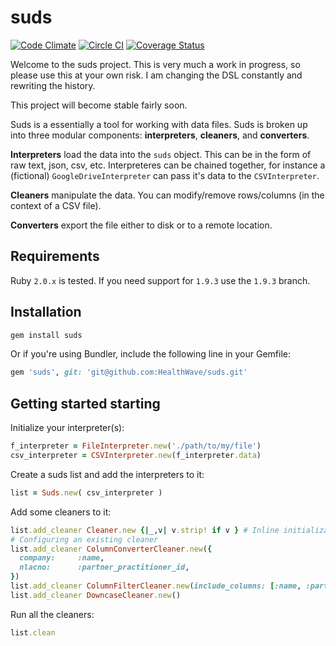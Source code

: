 # suds

[![Code Climate](https://codeclimate.com/github/HealthWave/suds/badges/gpa.svg)](https://codeclimate.com/github/HealthWave/suds) [![Circle CI](https://circleci.com/gh/uri/suds.svg?style=svg&circle-token=d76fd83cf3e7c638b8b15559dfeca16cc6251a9f)](https://circleci.com/gh/uri/suds) [![Coverage Status](https://coveralls.io/repos/uri/suds/badge.svg)](https://coveralls.io/r/uri/suds)

Welcome to the suds project. This is very much a work in progress, so please use this at your own risk. I am changing the DSL constantly and rewriting the history.

This project will become stable fairly soon.

Suds is a essentially a tool for working with data files. Suds is broken up into three modular components: **interpreters**, **cleaners**, and **converters**.

**Interpreters** load the data into the `suds` object. This can be in the form of raw text, json, csv, etc. Interpreteres can be chained together, for instance a (fictional) `GoogleDriveInterpreter` can pass it's data to the  `CSVInterpreter`.

**Cleaners** manipulate the data. You can modify/remove rows/columns (in the context of a CSV file).

**Converters** export the file either to disk or to a remote location.


## Requirements

Ruby `2.0.x` is tested. If you need support for `1.9.3` use the `1.9.3` branch.


## Installation

```bash
gem install suds
```

Or if you're using Bundler, include the following line in your Gemfile:

```ruby
gem 'suds', git: 'git@github.com:HealthWave/suds.git'
```

## Getting started starting

Initialize your interpreter(s):


```ruby
f_interpreter = FileInterpreter.new('./path/to/my/file')
csv_interpreter = CSVInterpreter.new(f_interpreter.data)
```

Create a suds list and add the interpreters to it:

```ruby
list = Suds.new( csv_interpreter )
```

Add some cleaners to it:

```ruby
list.add_cleaner Cleaner.new {|_,v| v.strip! if v } # Inline initialization of a generic cleaner
# Configuring an existing cleaner
list.add_cleaner ColumnConverterCleaner.new({
  company:     :name,
  nlacno:      :partner_practitioner_id,
})
list.add_cleaner ColumnFilterCleaner.new(include_columns: [:name, :partner_practitioner_id, :email])
list.add_cleaner DowncaseCleaner.new()
```

Run all the cleaners:

```ruby
list.clean
```


